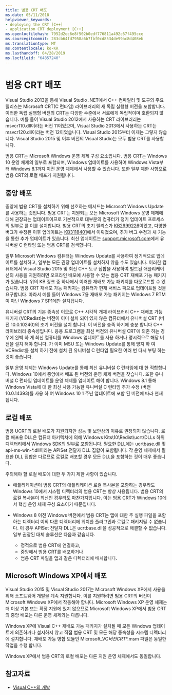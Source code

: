 ```yaml
---
title: 범용 CRT 배포
ms.date: 05/11/2018
helpviewer_keywords:
- deploying the CRT [C++]
- application CRT deployment [C++]
ms.openlocfilehash: 7952d2ec6e8f502b0edf776811a492c67f495cce
ms.sourcegitcommit: 283cb64fd7958a6b7fbf0cd8534de99ac8d408eb
ms.translationtype: MT
ms.contentlocale: ko-KR
ms.lasthandoff: 04/28/2019
ms.locfileid: "64857240"
---
```

# <a name="universal-crt-deployment"></a>범용 CRT 배포

Visual Studio 2013을 통해 Visual Studio .NET에서 C++ 컴파일러 및 도구의 주요 릴리스는 Microsoft CRT(C 런타임) 라이브러리의 새 독립 실행형 버전을 포함합니다. 이러한 독립 실행형 버전의 CRT는 다양한 수준에서 서로에게 독립적이며 호환되지 않습니다. 예를 들어 Visual Studio 2012에서 사용하는 CRT 라이브러리는 msvcr110.dll이라는 버전 11이었으며, Visual Studio 2013에서 사용하는 CRT는 msvcr120.dll이라는 버전 12이었습니다. Visual Studio 2015부터 이제는 그렇지 않습니다. Visual Studio 2015 및 이후 버전의 Visual Studio는 모두 범용 CRT를 사용합니다.

범용 CRT는 Microsoft Windows 운영 체제 구성 요소입니다. 범용 CRT는 Windows 10 운영 체제의 일부로 포함되며, Windows 업데이트를 사용하여 Windows Vista부터 Windows 8.1까지 이전 운영 체제에서 사용할 수 있습니다. 또한 일부 제한 사항으로 범용 CRT의 로컬 배포가 지원됩니다.

## <a name="central-deployment"></a>중앙 배포

중앙에 범용 CRT를 설치하기 위해 선호하는 메서드는 Microsoft Windows Update를 사용하는 것입니다. 범용 CRT는 지원되는 모든 Microsoft Windows 운영 체제에 대해 권장되는 업데이트이므로 기본적으로 대부분의 컴퓨터가 정기 업데이트 프로세스의 일부로 를 이를 설치합니다. 범용 CRT의 초기 릴리스가 [KB2999226](https://support.microsoft.com/kb/2999226)이었고, 다양한 버그가 수정된 이후 업데이트는 [KB3118401](https://support.microsoft.com/kb/3118401)에서 이뤄졌으며, 추가 버그 수정과 새 기능을 통한 추가 업데이트가 있습니다. 최신 업데이트는 [support.microsoft.com](https://support.microsoft.com)에서 유니버설 C 런타임 또는 범용 CRT를 검색합니다.

일부 Microsoft Windows 컴퓨터는 Windows Update를 사용하여 정기적으로 업데이트를 설치하고, 일부는 모든 권장 업데이트를 설치하지 않을 수도 있습니다. 이러한 컴퓨터에서 Visual Studio 2015 및 최신 C++ 도구 집합을 사용하여 빌드된 애플리케이션의 사용을 지원하려면 오프라인 배포에 사용할 수 있는 범용 CRT 재배포 가능 패키지가 있습니다. 위의 KB 링크 중 하나에서 이러한 재배포 가능 패키지를 다운로드할 수 있습니다. 범용 CRT 재배포 가능 패키지는 컴퓨터가 현재 서비스 팩으로 업데이트될 것을 요구합니다. 따라서 예를 들어 Windows 7용 재배포 가능 패키지는 Windows 7 RTM이 아닌 Windows 7 SP1에만 설치됩니다.

유니버설 CRT의 기본 종속성 이므로 C++ 시각적 개체 라이브러리 C++ 재배포 가능 패키지 (VCRedist)는 버전이 이미 설치 되어 있지 않은 컴퓨터에서 유니버설 CRT (버전 10.0.10240)의 초기 버전을 설치 합니다. 이 버전을 충족 하기에 충분 합니다 C++ 라이브러리 종속성입니다. 응용 프로그램을 최신 버전의 유니버설 CRT에 의존 하는 경우에 완벽 하 게 최신 컴퓨터를 Windows 업데이트를 사용 하거나 명시적으로 해당 버전을 설치 해야 합니다. 가 이미 MSU 또는 Windows Update를 통해 방지 하 여 VCRedist를 설치 하기 전에 설치 된 유니버설 C 런타임 필요한 여러 번 다시 부팅 하는 것이 좋습니다.

일부 운영 체제는 Windows Update를 통해 최신 유니버설 C 런타임에 대 한 적합합니다. Windows 10에서 중앙에서 배포 된 버전의 운영 체제 버전을 찾습니다. 또한 유니버설 C 런타임 업데이트를 운영 체제를 업데이트 해야 합니다. Windows 8.1 통해 Windows Vista에 대 한 최신 사용 가능한 유니버설 C 런타임 추가 수정 (버전 10.0.14393)를 사용 하 여 Windows 10 1 주년 업데이트에 포함 된 버전에 따라 현재 됩니다.

## <a name="local-deployment"></a>로컬 배포

범용 UCRT의 로컬 배포가 지원되지만 성능 및 보안상의 이유로 권장되지 않습니다.  로컬 배포용 DLL은 컴퓨터 아키텍처에 의해 Windows Kits\\10\\Redist\\ucrt\\DLLs 하위 디렉터리에서 Windows SDK의 일부로 포함됩니다. 필요한 DLL에는 ucrtbase.dll 및 api-ms-win-\*.dll이라는 APISet 전달자 DLL 집합이 포함됩니다. 각 운영 체제에서 필요한 DLL 집합은 다르므로 로컬로 배포할 경우 모든 DLL을 포함하는 것이 매우 좋습니다.

주의해야 할 로컬 배포에 대한 두 가지 제한 사항이 있습니다.

- 애플리케이션이 범용 CRT의 애플리케이션 로컬 복사본을 포함하는 경우라도 Windows 10에서 시스템 디렉터리의 범용 CRT는 항상 사용됩니다. 범용 CRT의 로컬 복사본이 최신인 경우라도 마찬가지입니다. 이는 범용 CRT가 Windows 10에서 핵심 운영 체제 구성 요소이기 때문입니다.

- Windows 8 이전 Windows 버전에서 범용 CRT는 앱에 대한 주 실행 파일을 포함하는 디렉터리 이외 다른 디렉터리에 위치한 플러그인과 로컬로 패키지될 수 없습니다. 이 경우 APISet 전달자 DLL은 ucrtbase.dll을 성공적으로 해결할 수 없습니다. 일부 권장된 대체 솔루션은 다음과 같습니다.

  - 정적으로 범용 CRT에 연결하고,
  - 중앙에서 범용 CRT를 배포하거나
  - 범용 CRT 파일을 앱과 같은 디렉터리에 배치합니다.

## <a name="deployment-on-microsoft-windows-xp"></a>Microsoft Windows XP에서 배포

Visual Studio 2015 및 Visual Studio 2017는 Microsoft Windows XP에서 사용을 위해 소프트웨어 개발을 계속 지원합니다. 이를 지원하려면 범용 CRT의 버전이 Microsoft Windows XP에서 작동해야 합니다. Microsoft Windows XP 운영 체제는 더 이상 기본 또는 확장 지원에 있지 않으므로 Microsoft Windows XP에서 범용 CRT의 중앙 배포는 다른 운영 체제와는 다릅니다.

Windows XP에 Visual C++ 재배포 가능 패키지가 설치될 때 모든 Windows 업데이트에 의존하거나 설지하지 않고 직접 범용 CRT 및 모든 해당 종속성을 시스템 디렉터리에 설치합니다. 재배포 가능 병합 모듈인 Microsoft_VC*버전*_CRT_\*.msm 파일은 동일한 작업을 수행 합니다.

Windows XP에서 범용 CRT의 로컬 배포는 다른 지원 운영 체제에서도 동일합니다.

## <a name="see-also"></a>참고자료

- [Visual C++의 개발](deployment-in-visual-cpp.md)
